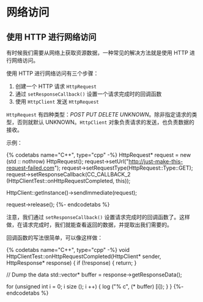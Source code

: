 # 网络访问

## 使用 HTTP 进行网络访问

有时候我们需要从网络上获取资源数据，一种常见的解决方法就是使用 HTTP 进行网络访问。

使用 HTTP 进行网络访问有三个步骤：

  1. 创建一个 HTTP 请求 `HttpRequest`
  1. 通过 `setResponseCallback()` 设置一个请求完成时的回调函数
  1. 使用 `HttpClient` 发送 `HttpRequest`

`HttpRequest` 有四种类型：_POST_ _PUT_ _DELETE_ _UNKNOWN_。除非指定请求的类型，否则就默认 UNKNOWN。`HttpClient` 对象负责请求的发送，也负责数据的接收。

示例：

{% codetabs name="C++", type="cpp" -%}
HttpRequest* request = new (std :: nothrow) HttpRequest();
request->setUrl("http://just-make-this-request-failed.com");
request->setRequestType(HttpRequest::Type::GET);
request->setResponseCallback(CC_CALLBACK_2 (HttpClientTest::onHttpRequestCompleted, this));

HttpClient::getInstance()->sendImmediate(request);

request->release();
{%- endcodetabs %}

注意，我们通过 `setResponseCallback()` 设置请求完成时的回调函数了。这样做，在请求完成时，我们就能查看返回的数据，并提取出我们需要的。

回调函数的写法很简单，可以像这样做：

{% codetabs name="C++", type="cpp" -%}
void HttpClientTest::onHttpRequestCompleted(HttpClient* sender, HttpResponse* response)
{
  if (!response)
  {
    return;
  }

  // Dump the data
  std::vector<char>* buffer = response->getResponseData();

  for (unsigned int i = 0; i <buffer-> size (); i ++)
  {
    log ("% c", (* buffer) [i]);
  }
}
{%- endcodetabs %}

